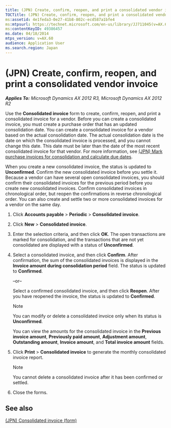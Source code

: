 ```yaml
---
title: (JPN) Create, confirm, reopen, and print a consolidated vendor invoice
TOCTitle: (JPN) Create, confirm, reopen, and print a consolidated vendor invoice
ms:assetid: 4e1feda3-0e27-41b8-802c-ecd587a1bfe4
ms:mtpsurl: https://technet.microsoft.com/en-us/library/JJ711045(v=AX.60)
ms:contentKeyID: 49386457
ms.date: 04/18/2014
mtps_version: v=AX.60
audience: Application User
ms.search.region: Japan
---
```


# (JPN) Create, confirm, reopen, and print a consolidated vendor invoice 


_**Applies To:** Microsoft Dynamics AX 2012 R3, Microsoft Dynamics AX 2012 R2_

Use the **Consolidated invoice** form to create, confirm, reopen, and print a consolidated invoice for a vendor. Before you can create a consolidated invoice, you must create a purchase order that has an updated consolidation date. You can create a consolidated invoice for a vendor based on the actual consolidation date. The actual consolidation date is the date on which the consolidated invoice is processed, and you cannot change this date. This date must be later than the date of the most recent consolidated invoice for that vendor. For more information, see [(JPN) Mark purchase invoices for consolidation and calculate due dates](jpn-mark-purchase-invoices-for-consolidation-and-calculate-due-dates.md).

When you create a new consolidated invoice, the status is updated to **Unconfirmed**. Confirm the new consolidated invoice before you settle it. Because a vendor can have several open consolidated invoices, you should confirm their consolidated invoices for the previous period before you create new consolidated invoices. Confirm consolidated invoices in chronological order, but reopen the confirmations in reverse chronological order. You can also create and settle two or more consolidated invoices for a vendor on the same day.

1.  Click **Accounts payable** \> **Periodic** \> **Consolidated invoice**.

2.  Click **New** \> **Consolidated invoice**.

3.  Enter the selection criteria, and then click **OK**. The open transactions are marked for consolidation, and the transactions that are not yet consolidated are displayed with a status of **Unconfirmed**.

4.  Select a consolidated invoice, and then click **Confirm**. After confirmation, the sum of the consolidated invoices is displayed in the **Invoice amount during consolidation period** field. The status is updated to **Confirmed**.
    
    –or–
    
    Select a confirmed consolidated invoice, and then click **Reopen**. After you have reopened the invoice, the status is updated to **Confirmed**.
    

    > [!NOTE]
    > <P>You can modify or delete a consolidated invoice only when its status is <STRONG>Unconfirmed</STRONG>.</P>

    
    You can view the amounts for the consolidated invoice in the **Previous invoice amount**, **Previously paid amount**, **Adjustment amount**, **Outstanding amount**, **Invoice amount**, and **Total invoice amount** fields.

5.  Click **Print** \> **Consolidated invoice** to generate the monthly consolidated invoice report.
    

    > [!NOTE]
    > <P>You cannot delete a consolidated invoice after it has been confirmed or settled.</P>



6.  Close the forms.

## See also

[(JPN) Consolidated invoice (form)](https://technet.microsoft.com/en-us/library/jj711205\(v=ax.60\))

  


